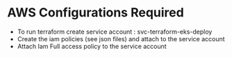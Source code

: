 # AWS Configurations Required

- To run terraform create service account : svc-terraform-eks-deploy 
- Create the iam policies (see json files) and attach to the service account
- Attach Iam Full access policy to the service account
